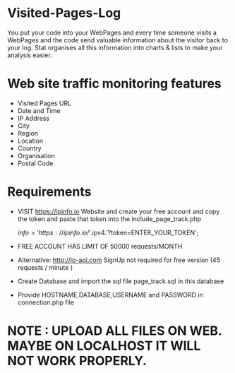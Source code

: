 # Visited-Pages-Log
You put your code into your WebPages and every time someone visits a WebPages and the code send valuable information about the visitor back to your log. Stat organises all this information into charts &amp; lists to make your analysis easier.

# Web site traffic monitoring features

- Visited Pages URL
- Date and Time
- IP Address
- City
- Region
- Location
- Country
- Organisation
- Postal Code
# Requirements

- VISIT https://ipinfo.io Website and create your free account and copy the token and paste that token into the include_page_track.php

  $info='https://ipinfo.io/'.$ipv4.'?token=ENTER_YOUR_TOKEN';
  
- FREE ACCOUNT HAS LIMIT OF 50000 requests/MONTH
- Alternative: http://ip-api.com SignUp not required for free version (45 requests / minute )

- Create Database and import the sql file page_track.sql in this database 

- Provide HOSTNAME,DATABASE,USERNAME and PASSWORD in connection.php file

# NOTE : UPLOAD ALL FILES ON WEB. MAYBE ON LOCALHOST IT WILL NOT WORK PROPERLY.
